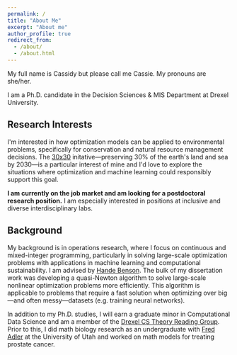 ```yaml
---
permalink: /
title: "About Me"
excerpt: "About me"
author_profile: true
redirect_from: 
  - /about/
  - /about.html
---
```


My full name is Cassidy but please call me Cassie. My pronouns are she/her. 

I am a Ph.D. candidate in the Decision Sciences & MIS Department at Drexel University.

## Research Interests  

I'm interested in how optimization models can be applied to environmental problems, specifically for conservation and natural resource management decisions. The <a href="https://conservationcorridor.org/what-is-30x30/" target="_blank" rel="noopener noreferrer">30x30</a> initative&mdash;preserving 30% of the earth's land and sea by 2030&mdash;is a particular interest of mine and I'd love to explore the situations where optimization and machine learning could responsibly support this goal. 

**I am currently on the job market and am looking for a postdoctoral research position.** I am especially interested in positions at inclusive and diverse interdisciplinary labs. 

## Background 

My background is in operations research, where I focus on continuous and mixed-integer programming, particularly in solving large-scale optimization problems with applications in machine learning and computational sustainability.  I am advised by <a href="https://www.lebow.drexel.edu/people/handebenson" target="_blank" rel="noopener noreferrer"> Hande Benson</a>. The bulk of my dissertation work was developing a quasi-Newton algorithm to solve large-scale nonlinear optimization problems more efficiently. This algorithm is applicable to problems that require a fast solution when optimizing over big&mdash;and often messy&mdash;datasets (e.g. training neural networks).

In addition to my Ph.D. studies, I will earn a graduate minor in Computational Data Science and am a member of the <a href="http://theory.cs.drexel.edu/index.html" target="_blank" rel="noopener noreferrer"> Drexel CS Theory Reading Group</a>.  Prior to this, I did math biology research as an undergraduate with <a href="https://faculty.utah.edu/u0028684-FREDERICK_R_ADLER/hm/index.hml" target="_blank" rel="noopener noreferrer">Fred Adler</a> at the University of Utah and worked on math models for treating prostate cancer. 


